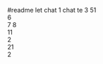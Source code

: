  #readme let chat 1
chat te 
3 
51    
6     
7 
8    
11          
2      
21     
2   
    
    
   
 
  
